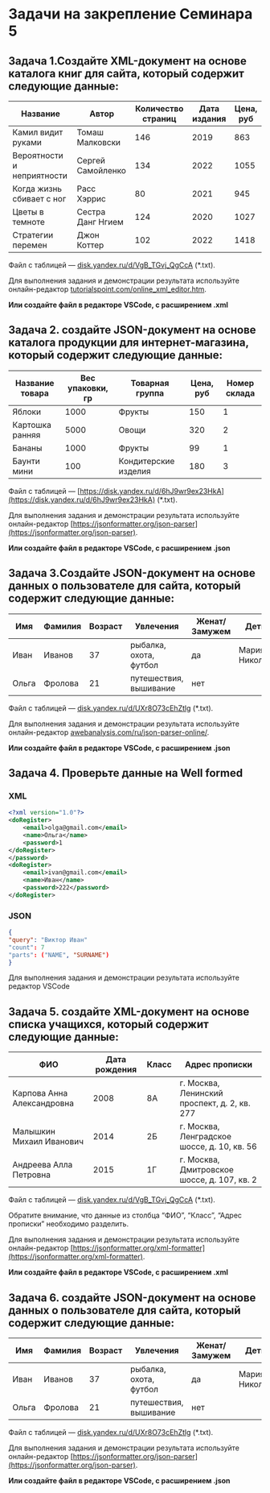 # Задачи на закрепление Семинара 5

## Задача 1.Создайте XML-документ на основе каталога книг для сайта, который содержит следующие данные:

| Название | Автор | Количество страниц | Дата издания | Цена, руб |
| --- | --- | --- | --- | --- |
| Камил видит руками | Томаш Малковски | 146 | 2019 | 863 |
| Вероятности и неприятности | Сергей Самойленко | 134 | 2022 | 1055 |
| Когда жизнь сбивает с ног | Расс Хэррис | 80 | 2021 | 945 |
| Цветы в темноте | Cестра Данг Нгием | 124 | 2020 | 1027 |
| Стратегии перемен | Джон Коттер | 102 | 2022 | 1418 |

Файл с таблицей — [disk.yandex.ru/d/VgB_TGvj_QgCcA](https://disk.yandex.ru/d/VgB_TGvj_QgCcA) (*.txt).

Для выполнения задания и демонстрации результата используйте онлайн-редактор [tutorialspoint.com/online_xml_editor.htm](https://www.tutorialspoint.com/online_xml_editor.htm). 

**Или создайте файл в редакторе VSCode, с расширением .xml**

## Задача 2. создайте JSON-документ на основе каталога продукции для интернет-магазина, который содержит следующие данные:

| Название товара | Вес упаковки, гр | Товарная группа | Цена, руб | Номер склада |
| --- | --- | --- | --- | --- |
| Яблоки | 1000 | Фрукты | 150 | 1 |
| Картошка ранняя | 5000 | Овощи | 320 | 2 |
| Бананы | 1000 | Фрукты | 99 | 1 |
| Баунти мини | 100 | Кондитерские изделия | 180 | 3 |

Файл с таблицей — [https://disk.yandex.ru/d/6hJ9wr9ex23HkA](https://disk.yandex.ru/d/6hJ9wr9ex23HkA) (*.txt).

Для выполнения задания и демонстрации результата используйте онлайн-редактор [https://jsonformatter.org/json-parser](https://jsonformatter.org/json-parser).

**Или создайте файл в редакторе VSCode, с расширением .json**

## Задача 3.Cоздайте JSON-документ на основе данных о пользователе для сайта, который содержит следующие данные:

| Имя | Фамилия | Возраст | Увлечения | Женат/Замужем | Дети |
| --- | --- | --- | --- | --- | --- |
| Иван | Иванов | 37 | рыбалка, охота, футбол | да | Мария, Николай |
| Ольга | Фролова | 21 | путешествия, вышивание | нет |  |

Файл с таблицей — [disk.yandex.ru/d/UXr8O73cEhZtlg](http://disk.yandex.ru/d/UXr8O73cEhZtlg) (*.txt).

Для выполнения задания и демонстрации результата используйте онлайн-редактор [awebanalysis.com/ru/json-parser-online/](http://awebanalysis.com/ru/json-parser-online/).

**Или создайте файл в редакторе VSCode, с расширением .json**

## Задача 4. Проверьте данные на Well formed

### XML

```XML
<?xml version="1.0"?>
<doRegister>
	<email>olga@gmail.com</email>
	<name>Ольга</name>
	<password>1
</doRegister>
</password>
<doRegister>
	<email>ivan@gmail.com</email>
	<name>Иван</name>
	<password>222</password>
</doRegister>
```

### JSON

```JSON
{
"query": "Виктор Иван"
"count": 7
"parts": ("NAME", "SURNAME")
}
```
Для выполнения задания и демонстрации результата используйте редактор VSCode


## Задача 5. создайте XML-документ на основе списка учащихся, который содержит следующие данные:

| ФИО | Дата рождения | Класс | Адрес прописки |
| --- | --- | --- | --- |
| Карпова Анна Александровна | 2008 | 8А | г. Москва, Ленинский проспект, д. 2, кв. 277 |
| Малышкин Михаил Иванович | 2014 | 2Б | г. Москва, Ленградское шоссе, д. 10, кв. 56 |
| Андреева Алла Петровна | 2015 | 1Г | г. Москва, Дмитровское шоссе, д. 107, кв. 2 |

Файл с таблицей — [disk.yandex.ru/d/VgB_TGvj_QgCcA](https://disk.yandex.ru/d/e4hjNkZ55Avk8g) (*.txt).

Обратите внимание, что данные из столбца “ФИО”, “Класс”, “Адрес прописки”   необходимо разделить.

Для выполнения задания и демонстрации результата используйте онлайн-редактор [https://jsonformatter.org/xml-formatter](https://jsonformatter.org/xml-formatter). 

**Или создайте файл в редакторе VSCode, с расширением .xml**


## Задача 6. создайте JSON-документ на основе данных о пользователе для сайта, который содержит следующие данные:

| Имя | Фамилия | Возраст | Увлечения | Женат/Замужем | Дети |
| --- | --- | --- | --- | --- | --- |
| Иван | Иванов | 37 | рыбалка, охота, футбол | да | Мария, Николай |
| Ольга | Фролова | 21 | путешествия, вышивание | нет |  |

Файл с таблицей — [disk.yandex.ru/d/UXr8O73cEhZtlg](http://disk.yandex.ru/d/UXr8O73cEhZtlg) (*.txt).

Для выполнения задания и демонстрации результата используйте онлайн-редактор [https://jsonformatter.org/json-parser](https://jsonformatter.org/json-parser).


**Или создайте файл в редакторе VSCode, с расширением .json**
